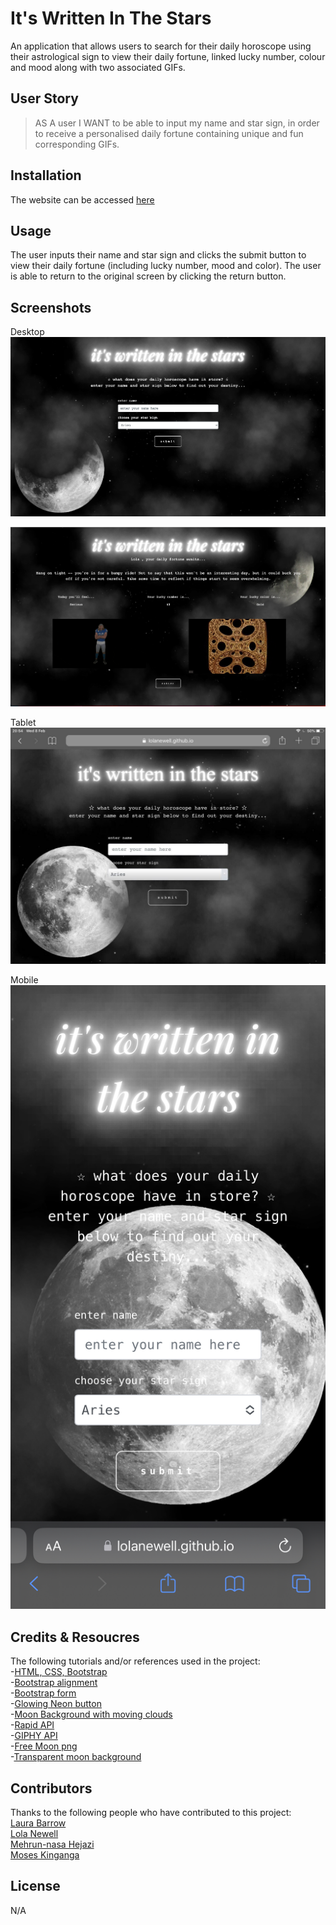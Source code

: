 # It's Written In The Stars

An application that allows users to search for their daily horoscope using their astrological sign to view their daily fortune, linked lucky number, colour and mood along with two associated GIFs.

## User Story
>
> AS A user
I WANT to be able to input my name and star sign, in order to receive a personalised daily fortune containing unique and fun corresponding GIFs.

## Installation

The website can be accessed [here](https://lolanewell.github.io/its_written_in_the_stars/)

## Usage

The user inputs their name and star sign and clicks the submit button to view their daily fortune (including lucky number, mood and color). The user is able to return to the original screen by clicking the return button.

## Screenshots
Desktop
![Screenshot of the application](assets/images/MD1.png)

![Screenshot of the application](assets/images/MD2.png)

Tablet
![Screenshot of the application](assets/images/MD3tablet.jpg)

Mobile
![Screenshot of the application](assets/images/MD4mobile.jpeg)

## Credits & Resoucres

The following tutorials and/or references used in the project:\
-[HTML, CSS, Bootstrap](https://www.w3schools.com/)\
-[Bootstrap alignment](https://azmind.com/demo/bootstrap-4-align-center/example-3/index.html)\
-[Bootstrap form](https://getbootstrap.com/docs/4.6/components/forms/)\
-[Glowing Neon button](https://codepen.io/OmRahangdale/pen/vYOXoVV)\
-[Moon Background with moving clouds](https://codepen.io/parserbot/pen/WNbrNbM)\
-[Rapid API](https://rapidapi.com/sameer.kumar/api/aztro)\
-[GIPHY API](https://developers.giphy.com/docs/api/)\
-[Free Moon png](https://toppng.com/free-image/free-png-moon-png-images-transparent-transparent-background-moon-PNG-free-PNG-Images_186096)\
-[Transparent moon background](https://toppng.com/free-image/moon-no-background-PNG-free-PNG-Images_277440)

## Contributors
Thanks to the following people who have contributed to this project:\
[Laura Barrow](https://github.com/lbarrow91) \
[Lola Newell](https://github.com/lolanewell)\
[Mehrun-nasa Hejazi](https://github.com/mewmew88) \
[Moses Kinganga](https://github.com/King-Mo100)

## License

N/A

